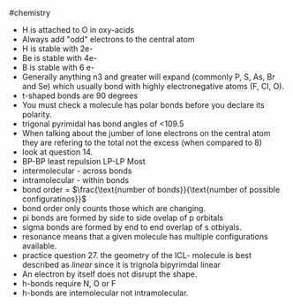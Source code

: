 #chemistry 
- H is attached to O in oxy-acids
- Always add "odd" electrons to the central atom
- H is stable with 2e-
- Be is stable with 4e-
- B is stable with 6 e-
- Generally anything n3 and greater will expand (commonly P, S, As, Br and Se) which usually bond with highly electronegative atoms (F, Cl, O).
- t-shaped bonds are 90 degrees
- You must check a molecule has polar bonds before you declare its polarity.
- trigonal pyrimidal has bond angles of <109.5
- When talking about the jumber of lone electrons on the central atom they are refering to the total not the excess (when compared to 8)
- look at question 14.
- BP-BP least repulsion LP-LP Most
- intermolecular - across bonds
- intramolecular - within bonds
- bond order = $\frac{\text{number of bonds}}{\text{number of possible configuratinos}}$
- bond order only counts those which are changing.
- pi bonds are formed by side to side ovelap of p orbitals
- sigma bonds are formed by end to end overlap of s otbiyals.
- resonance means that a given molecule has multiple configurations available.
- practice question 27. the geometry of the ICL- molecule is best described as *linear* since it is trignola bipyrimdal linear
- An electron by itself does not disrupt the shape.
- h-bonds require N, O or F
- h-bonds are intemolecular not intramolecular.